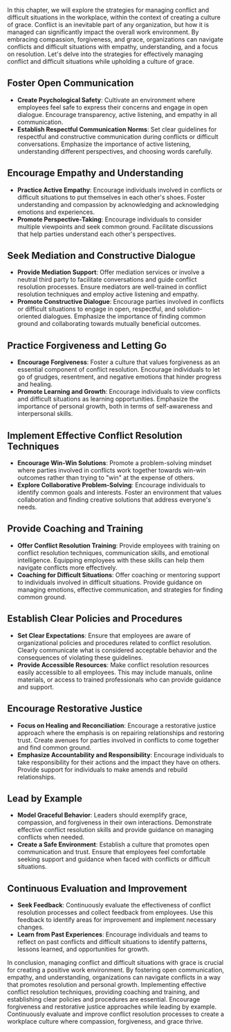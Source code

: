 
In this chapter, we will explore the strategies for managing conflict and difficult situations in the workplace, within the context of creating a culture of grace. Conflict is an inevitable part of any organization, but how it is managed can significantly impact the overall work environment. By embracing compassion, forgiveness, and grace, organizations can navigate conflicts and difficult situations with empathy, understanding, and a focus on resolution. Let's delve into the strategies for effectively managing conflict and difficult situations while upholding a culture of grace.

Foster Open Communication
-------------------------

* **Create Psychological Safety**: Cultivate an environment where employees feel safe to express their concerns and engage in open dialogue. Encourage transparency, active listening, and empathy in all communication.
* **Establish Respectful Communication Norms**: Set clear guidelines for respectful and constructive communication during conflicts or difficult conversations. Emphasize the importance of active listening, understanding different perspectives, and choosing words carefully.

Encourage Empathy and Understanding
-----------------------------------

* **Practice Active Empathy**: Encourage individuals involved in conflicts or difficult situations to put themselves in each other's shoes. Foster understanding and compassion by acknowledging and acknowledging emotions and experiences.
* **Promote Perspective-Taking**: Encourage individuals to consider multiple viewpoints and seek common ground. Facilitate discussions that help parties understand each other's perspectives.

Seek Mediation and Constructive Dialogue
----------------------------------------

* **Provide Mediation Support**: Offer mediation services or involve a neutral third party to facilitate conversations and guide conflict resolution processes. Ensure mediators are well-trained in conflict resolution techniques and employ active listening and empathy.
* **Promote Constructive Dialogue**: Encourage parties involved in conflicts or difficult situations to engage in open, respectful, and solution-oriented dialogues. Emphasize the importance of finding common ground and collaborating towards mutually beneficial outcomes.

Practice Forgiveness and Letting Go
-----------------------------------

* **Encourage Forgiveness**: Foster a culture that values forgiveness as an essential component of conflict resolution. Encourage individuals to let go of grudges, resentment, and negative emotions that hinder progress and healing.
* **Promote Learning and Growth**: Encourage individuals to view conflicts and difficult situations as learning opportunities. Emphasize the importance of personal growth, both in terms of self-awareness and interpersonal skills.

Implement Effective Conflict Resolution Techniques
--------------------------------------------------

* **Encourage Win-Win Solutions**: Promote a problem-solving mindset where parties involved in conflicts work together towards win-win outcomes rather than trying to "win" at the expense of others.
* **Explore Collaborative Problem-Solving**: Encourage individuals to identify common goals and interests. Foster an environment that values collaboration and finding creative solutions that address everyone's needs.

Provide Coaching and Training
-----------------------------

* **Offer Conflict Resolution Training**: Provide employees with training on conflict resolution techniques, communication skills, and emotional intelligence. Equipping employees with these skills can help them navigate conflicts more effectively.
* **Coaching for Difficult Situations**: Offer coaching or mentoring support to individuals involved in difficult situations. Provide guidance on managing emotions, effective communication, and strategies for finding common ground.

Establish Clear Policies and Procedures
---------------------------------------

* **Set Clear Expectations**: Ensure that employees are aware of organizational policies and procedures related to conflict resolution. Clearly communicate what is considered acceptable behavior and the consequences of violating these guidelines.
* **Provide Accessible Resources**: Make conflict resolution resources easily accessible to all employees. This may include manuals, online materials, or access to trained professionals who can provide guidance and support.

Encourage Restorative Justice
-----------------------------

* **Focus on Healing and Reconciliation**: Encourage a restorative justice approach where the emphasis is on repairing relationships and restoring trust. Create avenues for parties involved in conflicts to come together and find common ground.
* **Emphasize Accountability and Responsibility**: Encourage individuals to take responsibility for their actions and the impact they have on others. Provide support for individuals to make amends and rebuild relationships.

Lead by Example
---------------

* **Model Graceful Behavior**: Leaders should exemplify grace, compassion, and forgiveness in their own interactions. Demonstrate effective conflict resolution skills and provide guidance on managing conflicts when needed.
* **Create a Safe Environment**: Establish a culture that promotes open communication and trust. Ensure that employees feel comfortable seeking support and guidance when faced with conflicts or difficult situations.

Continuous Evaluation and Improvement
-------------------------------------

* **Seek Feedback**: Continuously evaluate the effectiveness of conflict resolution processes and collect feedback from employees. Use this feedback to identify areas for improvement and implement necessary changes.
* **Learn from Past Experiences**: Encourage individuals and teams to reflect on past conflicts and difficult situations to identify patterns, lessons learned, and opportunities for growth.

In conclusion, managing conflict and difficult situations with grace is crucial for creating a positive work environment. By fostering open communication, empathy, and understanding, organizations can navigate conflicts in a way that promotes resolution and personal growth. Implementing effective conflict resolution techniques, providing coaching and training, and establishing clear policies and procedures are essential. Encourage forgiveness and restorative justice approaches while leading by example. Continuously evaluate and improve conflict resolution processes to create a workplace culture where compassion, forgiveness, and grace thrive.
